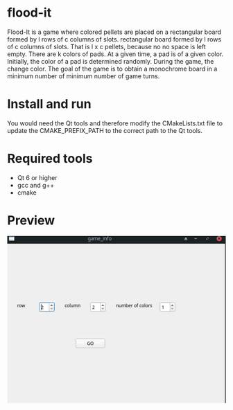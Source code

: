 # flood-it
Flood-It is a game where colored pellets are placed on a rectangular board formed by l rows of c columns of slots.
rectangular board formed by l rows of c columns of slots. That is l x c pellets, because no
no space is left empty.
There are k colors of pads. At a given time, a pad is of a given color.
Initially, the color of a pad is determined randomly. During the game, the
change color. The goal of the game is to obtain a monochrome board in a minimum number of
minimum number of game turns.

# Install and run
You would need the Qt tools and therefore modify the CMakeLists.txt file to update the CMAKE_PREFIX_PATH to the correct path to the Qt tools.
# Required tools
 - Qt 6 or higher
 - gcc and g++ 
 - cmake 
# Preview
![board-input](preview/board-info.png)

